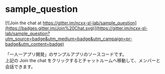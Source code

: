 # sample_question

[![Join the chat at https://gitter.im/ncxx-sl-lab/sample_question](https://badges.gitter.im/Join%20Chat.svg)](https://gitter.im/ncxx-sl-lab/sample_question?utm_source=badge&utm_medium=badge&utm_campaign=pr-badge&utm_content=badge)

「一人一アプリ開発」のサンプルアプリのソースコードです。  
上記の Join the chat をクリックするとチャットルームへ移動して、メンバーと会話できます。

